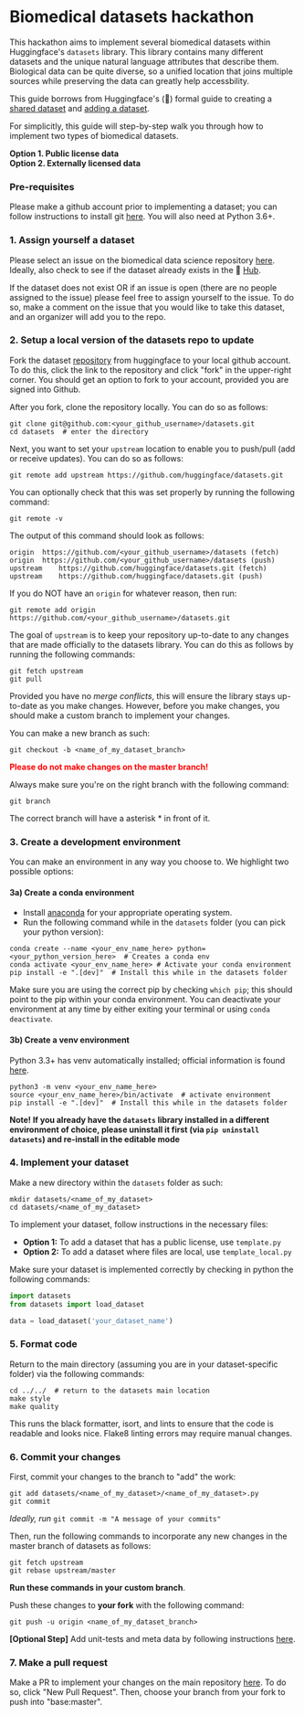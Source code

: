 # Biomedical datasets hackathon

This hackathon aims to implement several biomedical datasets within Huggingface's `datasets` library. This library contains many different datasets and the unique natural language attributes that describe them. Biological data can be quite diverse, so a unified location that joins multiple sources while preserving the data can greatly help accessbility.

This guide borrows from Huggingface's (🤗) formal guide to creating a [shared dataset](https://huggingface.co/docs/datasets/share_dataset.html) and [adding a dataset](https://huggingface.co/docs/datasets/add_dataset.html). 

For simplicitly, this guide will step-by-step walk you through how to implement two types of biomedical datasets.

**Option 1. Public license data**<br>
**Option 2. Externally licensed data**

### Pre-requisites

Please make a github account prior to implementing a dataset; you can follow instructions to install git [here](https://git-scm.com/book/en/v2/Getting-Started-Installing-Git). You will also need at Python 3.6+.

### 1. **Assign yourself a dataset**

Please select an issue on the biomedical data science repository [here](https://github.com/bigscience-workshop/biomedical/issues). Ideally, also check to see if the dataset already exists in the 🤗 [Hub](https://huggingface.co/datasets). 

If the dataset does not exist OR if an issue is open (there are no people assigned to the issue) please feel free to assign yourself to the issue. To do so, make a comment on the issue that you would like to take this dataset, and an organizer will add you to the repo.

### 2. **Setup a local version of the datasets repo to update**
Fork the dataset [repository](https://github.com/huggingface/datasets) from huggingface to your local github account. To do this, click the link to the repository and click "fork" in the upper-right corner. You should get an option to fork to your account, provided you are signed into Github. 

After you fork, clone the repository locally. You can do so as follows:

    git clone git@github.com:<your_github_username>/datasets.git
    cd datasets  # enter the directory

Next, you want to set your `upstream` location to enable you to push/pull (add or receive updates). You can do so as follows:
    
    git remote add upstream https://github.com/huggingface/datasets.git

You can optionally check that this was set properly by running the following command:
    
    git remote -v 

The output of this command should look as follows:

    origin  https://github.com/<your_github_username>/datasets (fetch)
    origin  https://github.com/<your_github_username>/datasets (push)
    upstream    https://github.com/huggingface/datasets.git (fetch)
    upstream    https://github.com/huggingface/datasets.git (push)

If you do NOT have an `origin` for whatever reason, then run:

    git remote add origin https://github.com/<your_github_username>/datasets.git

The goal of `upstream` is to keep your repository up-to-date to any changes that are made officially to the datasets library. You can do this as follows by running the following commands:

    git fetch upstream
    git pull

Provided you have no *merge conflicts*, this will ensure the library stays up-to-date as you make changes. However, before you make changes, you should make a custom branch to implement your changes. 

You can make a new branch as such:

    git checkout -b <name_of_my_dataset_branch>

<p style="color:red"> <b> Please do not make changes on the master branch! </b></p>

Always make sure you're on the right branch with the following command:

    git branch

The correct branch will have a asterisk \* in front of it.

### 3. **Create a development environment** 
You can make an environment in any way you choose to. We highlight two possible options:

#### 3a) Create a conda environment

- Install [anaconda](https://docs.anaconda.com/anaconda/install/) for your appropriate operating system.
- Run the following command while in the `datasets` folder (you can pick your python version):

```
conda create --name <your_env_name_here> python=<your_python_version_here>  # Creates a conda env
conda activate <your_env_name_here> # Activate your conda environment
pip install -e ".[dev]"  # Install this while in the datasets folder
```

Make sure you are using the correct pip by checking `which pip`; this should point to the pip within your conda environment. You can deactivate your environment at any time by either exiting your terminal or using `conda deactivate`.

#### 3b) Create a venv environment

Python 3.3+ has venv automatically installed; official information is found [here](https://packaging.python.org/en/latest/guides/installing-using-pip-and-virtual-environments/).

```
python3 -m venv <your_env_name_here>
source <your_env_name_here>/bin/activate  # activate environment
pip install -e ".[dev]"  # Install this while in the datasets folder
```

**Note! If you already have the `datasets` library installed in a different environment of choice, please uninstall it first (via `pip uninstall datasets`) and re-install in the editable mode**

### 4. Implement your dataset

Make a new directory within the `datasets` folder as such: <br>

    mkdir datasets/<name_of_my_dataset>
    cd datasets/<name_of_my_dataset>

To implement your dataset, follow instructions in the necessary files:

- **Option 1:** To add a dataset that has a public license, use `template.py`
- **Option 2:** To add a dataset where files are local, use `template_local.py`

Make sure your dataset is implemented correctly by checking in python the following commands:

```python
import datasets
from datasets import load_dataset

data = load_dataset('your_dataset_name')
```
### 5. Format code 

Return to the main directory (assuming you are in your dataset-specific folder) via the following commands:

    cd ../../  # return to the datasets main location
    make style
    make quality

This runs the black formatter, isort, and lints to ensure that the code is readable and looks nice. Flake8 linting errors may require manual changes.

### 6. Commit your changes

First, commit your changes to the branch to "add" the work:

    git add datasets/<name_of_my_dataset>/<name_of_my_dataset>.py
    git commit

*Ideally, run* `git commit -m "A message of your commits"`

Then, run the following commands to incorporate any new changes in the master branch of datasets as follows:

    git fetch upstream
    git rebase upstream/master

**Run these commands in your custom branch**.

Push these changes to **your fork** with the following command:

    git push -u origin <name_of_my_dataset_branch>

**[Optional Step]** Add unit-tests and meta data by following instructions [here](https://huggingface.co/docs/datasets/share_dataset.html#adding-tests).

### 7. **Make a pull request** 

Make a PR to implement your changes on the main repository [here](https://github.com/huggingface/datasets/pulls). To do so, click "New Pull Request". Then, choose your branch from your fork to push into "base:master".

